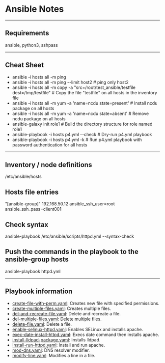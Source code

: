 # Ansible Notes
---
## Requirements
ansible, python3, sshpass

---
## Cheat Sheet
* ansible -i hosts all -m ping
* ansible -i hosts all -m ping --limit host2 # ping only host2
* ansible -i hosts all -m copy -a "src=/root/test_ansible/testfile dest=/tmp/testfile" # Copy the file "testfile" on all hosts in the inventory file 
* ansible -i hosts all -m yum -a 'name=ncdu state=present' # Install ncdu package on all hosts 
* ansible -i hosts all -m yum -a 'name=ncdu state=absent' # Remove ncdu package on all hosts 
* ansible-galaxy init role1 # Build the directory structure for role named role1
* ansible-playbook -i hosts p4.yml --check # Dry-run p4.yml playbook 
* ansible-playbook -i hosts p4.yml -k # Run p4.yml playbook with password authentication for all hosts 
---
## Inventory / node definitions
/etc/ansible/hosts

## Hosts file entries
"[ansible-group]"
192.168.50.12 ansible_ssh_user=root ansible_ssh_pass=client001

## Check syntax
ansible-playbook /etc/ansible/scripts/httpd.yml --syntax-check

## Push the commands in the playbook to the ansible-group hosts
ansible-playbook httpd.yml

---
## Playbook information
* [create-file-with-perm.yaml](create-file-with-perm.yam): Creates new file with specified permissions.
* [create-multiple-files.yaml](create-multiple-files.yaml): Creates multiple files.
* [del-and-recreate-file.yaml](del-and-recreate-file.yaml): Delete and recreate a file.
* [del-multiple-files.yaml](del-multiple-files.yaml): Delete multiple files.
* [delete-file.yaml](delete-file.yaml): Delete a file.
* [enable-selinux-httpd.yaml](enable-selinux-httpd.yaml): Enables SELinux and installs apache.
* [exec-date-install-httpd.yaml](exec-date-install-httpd.yaml): Execs date command then installs apache.
* [install-lldpad-package.yaml](install-lldpad-package.yaml): Installs lldpad.
* [install-run-httpd.yaml](install-run-httpd.yaml): Install and run apache.
* [mod-dns.yaml](mod-dns.yaml): DNS resolver modifier.
* [modify-line.yaml](modify-line.yaml): Modifies a line in a file.
